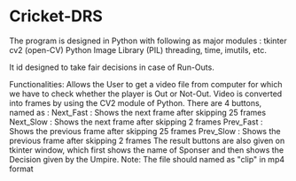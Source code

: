 # Cricket-DRS
The program is designed in Python with following as major modules :
  tkinter
  cv2 (open-CV)
  Python Image Library (PIL)
  threading, time, imutils, etc.

  It id designed to take fair decisions in case of Run-Outs.

Functionalities:
Allows the User to get a video file from computer for which we have to check whether the player is Out or Not-Out.
Video is converted into frames by using the CV2 module of Python.
There are 4 buttons, named as :
	Next_Fast : Shows the next frame after skipping 25 frames
	Next_Slow : Shows the next frame after skipping 2 frames
	Prev_Fast : Shows the previous frame after skipping 25 frames
	Prev_Slow : Shows the previous frame after skipping 2 frames
The result buttons are also given on tkinter window, which first shows the name of Sponser and then shows the Decision given by the Umpire.
Note: The file should named as "clip" in mp4 format
